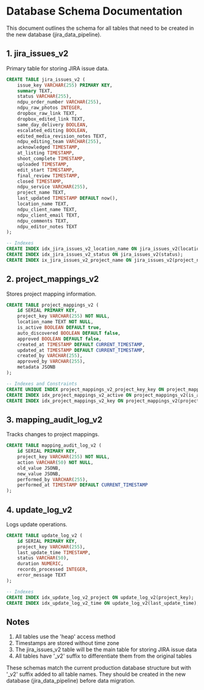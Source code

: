 # Database Schema Documentation

This document outlines the schema for all tables that need to be created in the new database (jira_data_pipeline).

## 1. jira_issues_v2

Primary table for storing JIRA issue data.

```sql
CREATE TABLE jira_issues_v2 (
    issue_key VARCHAR(255) PRIMARY KEY,
    summary TEXT,
    status VARCHAR(255),
    ndpu_order_number VARCHAR(255),
    ndpu_raw_photos INTEGER,
    dropbox_raw_link TEXT,
    dropbox_edited_link TEXT,
    same_day_delivery BOOLEAN,
    escalated_editing BOOLEAN,
    edited_media_revision_notes TEXT,
    ndpu_editing_team VARCHAR(255),
    acknowledged TIMESTAMP,
    at_listing TIMESTAMP,
    shoot_complete TIMESTAMP,
    uploaded TIMESTAMP,
    edit_start TIMESTAMP,
    final_review TIMESTAMP,
    closed TIMESTAMP,
    ndpu_service VARCHAR(255),
    project_name TEXT,
    last_updated TIMESTAMP DEFAULT now(),
    location_name TEXT,
    ndpu_client_name TEXT,
    ndpu_client_email TEXT,
    ndpu_comments TEXT,
    ndpu_editor_notes TEXT
);

-- Indexes
CREATE INDEX idx_jira_issues_v2_location_name ON jira_issues_v2(location_name);
CREATE INDEX idx_jira_issues_v2_status ON jira_issues_v2(status);
CREATE INDEX ix_jira_issues_v2_project_name ON jira_issues_v2(project_name);
```

## 2. project_mappings_v2

Stores project mapping information.

```sql
CREATE TABLE project_mappings_v2 (
    id SERIAL PRIMARY KEY,
    project_key VARCHAR(255) NOT NULL,
    location_name TEXT NOT NULL,
    is_active BOOLEAN DEFAULT true,
    auto_discovered BOOLEAN DEFAULT false,
    approved BOOLEAN DEFAULT false,
    created_at TIMESTAMP DEFAULT CURRENT_TIMESTAMP,
    updated_at TIMESTAMP DEFAULT CURRENT_TIMESTAMP,
    created_by VARCHAR(255),
    approved_by VARCHAR(255),
    metadata JSONB
);

-- Indexes and Constraints
CREATE UNIQUE INDEX project_mappings_v2_project_key_key ON project_mappings_v2(project_key);
CREATE INDEX idx_project_mappings_v2_active ON project_mappings_v2(is_active);
CREATE INDEX idx_project_mappings_v2_key ON project_mappings_v2(project_key);
```

## 3. mapping_audit_log_v2

Tracks changes to project mappings.

```sql
CREATE TABLE mapping_audit_log_v2 (
    id SERIAL PRIMARY KEY,
    project_key VARCHAR(255) NOT NULL,
    action VARCHAR(50) NOT NULL,
    old_value JSONB,
    new_value JSONB,
    performed_by VARCHAR(255),
    performed_at TIMESTAMP DEFAULT CURRENT_TIMESTAMP
);
```

## 4. update_log_v2

Logs update operations.

```sql
CREATE TABLE update_log_v2 (
    id SERIAL PRIMARY KEY,
    project_key VARCHAR(255),
    last_update_time TIMESTAMP,
    status VARCHAR(50),
    duration NUMERIC,
    records_processed INTEGER,
    error_message TEXT
);

-- Indexes
CREATE INDEX idx_update_log_v2_project ON update_log_v2(project_key);
CREATE INDEX idx_update_log_v2_time ON update_log_v2(last_update_time);
```

## Notes

1. All tables use the 'heap' access method
2. Timestamps are stored without time zone
3. The jira_issues_v2 table will be the main table for storing JIRA issue data
4. All tables have '_v2' suffix to differentiate them from the original tables
   
These schemas match the current production database structure but with '_v2' suffix added to all table names. They should be created in the new database (jira_data_pipeline) before data migration.